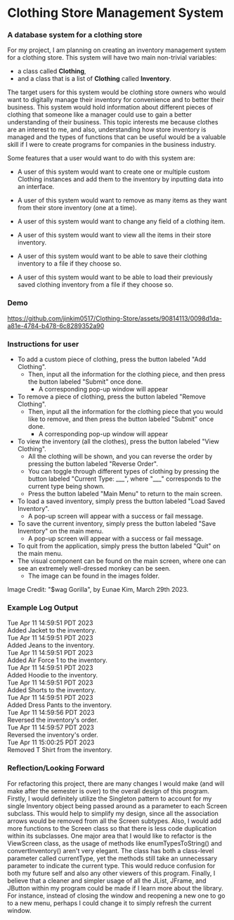# Clothing Store Management System

### A database system for a clothing store

For my project, I am planning on creating an inventory management system for a clothing store. This system will have 
two main non-trivial variables:
- a class called **Clothing**,
- and a class that is a list of **Clothing** called **Inventory**.

The target users for this system would be clothing store owners who would want to digitally manage their 
inventory for convenience and to better their business. This system would hold information about different pieces of 
clothing that someone like a manager could use to gain a better understanding of their business. This topic interests me
because clothes are an interest to me, and also, understanding how store inventory is managed and the types of functions
that can be useful would be a valuable skill if I were to create programs for companies in the business industry.

Some features that a user would want to do with this system are: 
- A user of this system would want to create one or multiple custom Clothing instances and add them to the inventory by inputting data
into an interface.

- A user of this system would want to remove as many items as they want from their store inventory (one at a time).

- A user of this system would want to change any field of a clothing item.

- A user of this system would want to view all the items in their store inventory.

- A user of this system would want to be able to save their clothing inventory to a file if they choose so.

- A user of this system would want to be able to load their previously saved clothing inventory from a file if they choose so.

### Demo



https://github.com/jinkim0517/Clothing-Store/assets/90814113/0098d1da-a81e-4784-b478-6c8289352a90



### Instructions for user
- To add a custom piece of clothing, press the button labeled "Add Clothing".
  - Then, input all the information for the clothing piece, and then press the button labeled "Submit" once done.
    - A corresponding pop-up window will appear
- To remove a piece of clothing, press the button labeled "Remove Clothing".
  - Then, input all the information for the clothing piece that you would like to remove, and then press the button labeled "Submit" once done.
    - A corresponding pop-up window will appear
- To view the inventory (all the clothes), press the button labeled "View Clothing".
  - All the clothing will be shown, and you can reverse the order by pressing the button labeled "Reverse Order".
  - You can toggle through different types of clothing by pressing the button labeled "Current Type: \_\_\_", where "___" corresponds to the current type being shown.
  - Press the button labeled "Main Menu" to return to the main screen.
- To load a saved inventory, simply press the button labeled "Load Saved Inventory".
  - A pop-up screen will appear with a success or fail message.
- To save the current inventory, simply press the button labeled "Save Inventory" on the main menu.
  - A pop-up screen will appear with a success or fail message.
- To quit from the application, simply press the button labeled "Quit" on the main menu.
- The visual component can be found on the main screen, where one can see an extremely well-dressed monkey can be seen.
  - The image can be found in the images folder.

Image Credit: "$wag Gorilla", by Eunae Kim, March 29th 2023. 

### Example Log Output
Tue Apr 11 14:59:51 PDT 2023    
Added Jacket to the inventory.  
Tue Apr 11 14:59:51 PDT 2023    
Added Jeans to the inventory.   
Tue Apr 11 14:59:51 PDT 2023    
Added Air Force 1 to the inventory.     
Tue Apr 11 14:59:51 PDT 2023    
Added Hoodie to the inventory.  
Tue Apr 11 14:59:51 PDT 2023    
Added Shorts to the inventory.  
Tue Apr 11 14:59:51 PDT 2023    
Added Dress Pants to the inventory.     
Tue Apr 11 14:59:56 PDT 2023    
Reversed the inventory's order.     
Tue Apr 11 14:59:57 PDT 2023    
Reversed the inventory's order.     
Tue Apr 11 15:00:25 PDT 2023    
Removed T Shirt from the inventory. 

### Reflection/Looking Forward
For refactoring this project, there are many changes I would make (and will make after the semester is over) to the overall design of this program.
Firstly, I would definitely utilize the Singleton pattern to account for my single Inventory object being passed around as a parameter to each Screen subclass. 
This would help to simplify my design, since all the association arrows would be removed from all the Screen subtypes.
Also, I would add more functions to the Screen class so that there is less code duplication within its subclasses. 
One major area that I would like to refactor is the ViewScreen class, as the usage of methods like enumTypesToString() and convertInventory() aren't very elegant. The class has both a class-level
parameter called currentType, yet the methods still take an unnecessary parameter to indicate the current type. This would reduce confusion for both my future self and also any other viewers of this program.
Finally, I believe that a cleaner and simpler usage of all the JList, JFrame, and JButton within my program could be made if I learn more about the library. For instance,
instead of closing the window and reopening a new one to go to a new menu, perhaps I could change it to simply refresh the current window.
